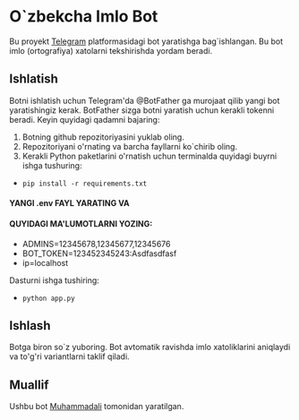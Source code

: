 # O`zbekcha Imlo Bot

Bu proyekt [Telegram](https://telegram.org/) platformasidagi bot yaratishga bag`ishlangan. Bu bot imlo (ortografiya) xatolarni tekshirishda yordam beradi.

## Ishlatish

Botni ishlatish uchun Telegram'da @BotFather ga murojaat qilib yangi bot yaratishingiz kerak. BotFather sizga botni yaratish uchun kerakli tokenni beradi. Keyin quyidagi qadamni bajaring:

1. Botning github repozitoriyasini yuklab oling.
2. Repozitoriyani o'rnating va barcha fayllarni ko`chirib oling.
3. Kerakli Python paketlarini o'rnatish uchun terminalda quyidagi buyrni ishga tushuring:
* `pip install -r requirements.txt`
 #### YANGI .env FAYL YARATING VA
 #### QUYIDAGI MA'LUMOTLARNI YOZING:

* ADMINS=12345678,12345677,12345676
* BOT_TOKEN=123452345243:Asdfasdfasf
* ip=localhost

Dasturni ishga tushiring:
* `python app.py`

## Ishlash

Botga biron so`z  yuboring. Bot avtomatik ravishda imlo xatoliklarini aniqlaydi va to'g'ri variantlarni taklif qiladi.

## Muallif

Ushbu bot [Muhammadali](https://muhammadalialiyev.uz) tomonidan yaratilgan.
